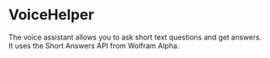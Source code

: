 # VoiceHelper

The voice assistant allows you to ask short text questions and get answers. It uses the Short Answers API from Wolfram Alpha.
